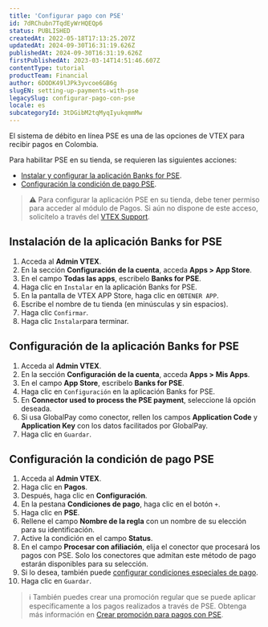 ```yaml
---
title: 'Configurar pago con PSE'
id: 7dRChubn7TqdEyWrHQEQp6
status: PUBLISHED
createdAt: 2022-05-18T17:13:25.207Z
updatedAt: 2024-09-30T16:31:19.626Z
publishedAt: 2024-09-30T16:31:19.626Z
firstPublishedAt: 2023-03-14T14:51:46.607Z
contentType: tutorial
productTeam: Financial
author: 6DODK49lJPk3yvcoe6GB6g
slugEN: setting-up-payments-with-pse
legacySlug: configurar-pago-con-pse
locale: es
subcategoryId: 3tDGibM2tqMyqIyukqmmMw
---
```


El sistema de débito en línea PSE es una de las opciones de VTEX para recibir pagos en Colombia.

Para habilitar PSE en su tienda, se requieren las siguientes acciones:
- [Instalar y configurar la aplicación Banks for PSE](#instalacion-de-la-aplicación-banks-for-pse).
- [Configuración la condición de pago PSE](#configuracion-la-condicion-de-pago-pse).

> ⚠️ Para configurar la aplicación PSE en su tienda, debe tener permiso para acceder al módulo de Pagos. Si aún no dispone de este acceso, solicítelo a través del [VTEX Support](/support).

## Instalación de la aplicación Banks for PSE

1. Acceda al **Admin VTEX**.
2. En la sección **Configuración de la cuenta**, acceda **Apps > App Store**.
3. En el campo **Todas las apps**, escribelo **Banks for PSE**.
4. Haga clic en `Instalar` en la aplicación Banks for PSE.
5. En la pantalla de VTEX APP Store, haga clic en `OBTENER APP`.
6. Escribe el nombre de tu tienda (en minúsculas y sin espacios).
7. Haga clic `Confirmar`.
8. Haga clic `Instalar`para terminar.

## Configuración de la aplicación Banks for PSE

1. Acceda al **Admin VTEX**.
2. En la sección **Configuración de la cuenta**, acceda **Apps > Mis Apps**.
3. En el campo **App Store**, escribelo **Banks for PSE**.
4. Haga clic en `Configuración` en la aplicación Banks for PSE.
5. En **Connector used to process the PSE payment**, seleccione lá opción deseada.
6. Si usa GlobalPay como conector, rellen los campos **Application Code** y **Application Key** con los datos facilitados por GlobalPay.
7. Haga clic en  `Guardar`.

## Configuración la condición de pago PSE

1. Acceda al **Admin VTEX**.
2. Haga clic en **Pagos**.
3. Después, haga clic en **Configuración**.
4. En la pestana **Condiciones de pago**, haga clic en el botón `+`. 
5. Haga clic en **PSE**.
6. Rellene el campo **Nombre de la regla** con un nombre de su elección para su identificación.
7. Active la condición en el campo **Status**.
8. En el campo **Procesar con afiliación**, elija el conector que procesará los pagos con PSE. Solo los conectores que admitan este método de pago estarán disponibles para su selección.
9. Si lo desea, también puede [configurar condiciones especiales de pago](/es/tutorial/condiciones-especiales--tutorials_456#).
10. Haga clic en `Guardar`.

> ℹ️ También puedes crear una promoción regular que se puede aplicar específicamente a los pagos realizados a través de PSE. Obtenga más información en [Crear promoción para pagos con PSE](/es/tutorial/crear-promocion-para-pagos-con-pse--6YIp1fJ76gq667PQWjuj5T).
